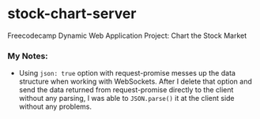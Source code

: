 # stock-chart-server
Freecodecamp Dynamic Web Application Project: Chart the Stock Market

### My Notes:

- Using `json: true` option with request-promise messes up the data structure
when working with WebSockets. After I delete that option and send the data 
returned from request-promise directly to the client without any parsing, 
I was able to `JSON.parse()` it at the client side without any problems.
